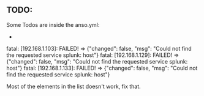 ## TODO:

Some Todos are inside the anso.yml:

+

fatal: [192.168.1.103]: FAILED! => {"changed": false, "msg": "Could not find the requested service splunk: host"}
fatal: [192.168.1.129]: FAILED! => {"changed": false, "msg": "Could not find the requested service splunk: host"}
fatal: [192.168.1.133]: FAILED! => {"changed": false, "msg": "Could not find the requested service splunk: host"}


Most of the elements in the list doesn't work, fix that.
